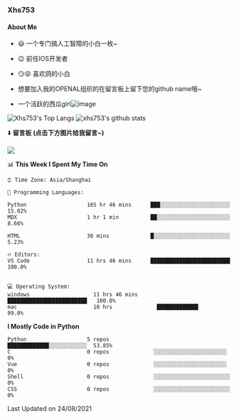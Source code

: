 ### Xhs753
#### About Me
- 😃 一个专门搞人工智障的小白一枚~      
- 😉 前任IOS开发者  
- 😏😝 喜欢鸽的小白
- 想要加入我的OPENAL组织的在留言板上留下您的github name哦~


-  一个活跃的西瓜girl![image](https://user-images.githubusercontent.com/62407841/128600235-eec275a9-061b-435d-abc0-3608908332d5.png)



![Xhs753's Top Langs](https://github-readme-stats.vercel.app/api/top-langs/?username=xhs753&layout=compact&theme=radical&card_width=270)  ![xhs753's github stats](https://github-readme-stats.vercel.app/api?username=xhs753&show_icons=true&theme=radical&line_height=20)

⬇️ **留言板 (点击下方图片给我留言~)**
<br><br>
[![](https://api.moedog.org/room/@xhs753.github/svg?width=600&height=150&limit=20&theme=light&title=xhs753@GitHub:%20~&fontSize=13)](https://api.moedog.org/room/@xhs753.github?title=xhs753%E7%9A%84Github%E7%95%99%E8%A8%80%E6%9D%BF)


<!--START_SECTION:waka-->
📊 **This Week I Spent My Time On** 

```text
⌚︎ Time Zone: Asia/Shanghai

💬 Programming Languages: 

Python                   165 hr 46 mins      ███░░░░░░░░░░░░░░░░░░░░░░   15.02% 
MDX                      1 hr 1 min          ██░░░░░░░░░░░░░░░░░░░░░░░   8.66% 
 
HTML                     36 mins             █░░░░░░░░░░░░░░░░░░░░░░░░   5.23%

🔥 Editors: 
VS Code                  11 hrs 46 mins      █████████████████████████   100.0%


💻 Operating System: 
windows                    11 hrs 46 mins      █████████████████████████   100.0%
mac                        10 hrs              █████████████               99.0%

```

**I Mostly Code in Python** 

```text
Python                   5 repos              █████████████░░░░░░░░░░░░  53.85% 
C                        0 repos              ░░░░░░░░░░░░░░░░░░░░░░░    0% 
Vue                      0 repos              ░░░░░░░░░░░░░░░░░░░░░░░    0% 
Shell                    0 repos              ░░░░░░░░░░░░░░░░░░░░░░░░   0% 
CSS                      0 repos              ░░░░░░░░░░░░░░░░░░░░░░░░   0%

```



 Last Updated on 24/08/2021
<!--END_SECTION:waka-->
